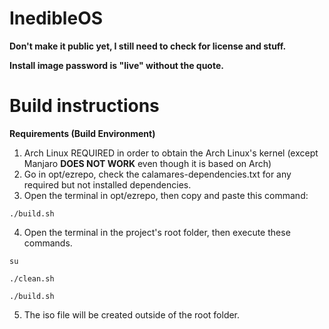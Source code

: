 # InedibleOS

**Don't make it public yet, I still need to check for license and stuff.**

**Install image password is "live" without the quote.**

# Build instructions

**Requirements (Build Environment)**
1. Arch Linux REQUIRED in order to obtain the Arch Linux's kernel (except Manjaro **DOES NOT WORK** even though it is based on Arch)
2. Go in opt/ezrepo, check the calamares-dependencies.txt for any required but not installed dependencies.
3. Open the terminal in opt/ezrepo, then copy and paste this command:
```
./build.sh
```
4. Open the terminal in the project's root folder, then execute these commands.
```
su
```
```
./clean.sh
```
```
./build.sh
```
5. The iso file will be created outside of the root folder.
